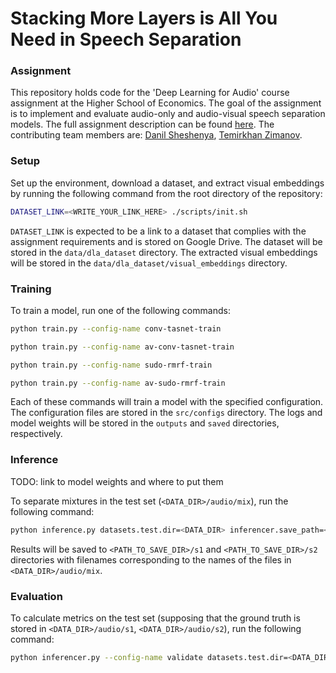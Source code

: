 # Stacking More Layers is All You Need in Speech Separation

### Assignment

This repository holds code for the 'Deep Learning for Audio' course assignment at the Higher School of Economics. The goal of the assignment is to implement and evaluate audio-only and audio-visual speech separation models. The full assignment description can be found [here](https://github.com/markovka17/dla/blob/2024/project_avss/README.md). The contributing team members are: [Danil Sheshenya](https://github.com/bigshishiga0000xDxD), [Temirkhan Zimanov](https://github.com/HCPS42).

### Setup

Set up the environment, download a dataset, and extract visual embeddings by running the following command from the root directory of the repository:

```bash
DATASET_LINK=<WRITE_YOUR_LINK_HERE> ./scripts/init.sh
```

`DATASET_LINK` is expected to be a link to a dataset that complies with the assignment requirements and is stored on Google Drive. The dataset will be stored in the `data/dla_dataset` directory. The extracted visual embeddings will be stored in the `data/dla_dataset/visual_embeddings` directory.

### Training

To train a model, run one of the following commands:

```bash
python train.py --config-name conv-tasnet-train

python train.py --config-name av-conv-tasnet-train

python train.py --config-name sudo-rmrf-train

python train.py --config-name av-sudo-rmrf-train
```

Each of these commands will train a model with the specified configuration. The configuration files are stored in the `src/configs` directory. The logs and model weights will be stored in the `outputs` and `saved` directories, respectively.

### Inference

TODO: link to model weights and where to put them

To separate mixtures in the test set (`<DATA_DIR>/audio/mix`), run the following command:

```bash
python inference.py datasets.test.dir=<DATA_DIR> inferencer.save_path=<PATH_TO_SAVE_DIR> inferencer.from_pretrained=<PATH_TO_MODEL_WEIGHTS>
```

Results will be saved to `<PATH_TO_SAVE_DIR>/s1` and `<PATH_TO_SAVE_DIR>/s2` directories with filenames corresponding to the names of the files in `<DATA_DIR>/audio/mix`.

### Evaluation

To calculate metrics on the test set (supposing that the ground truth is stored in `<DATA_DIR>/audio/s1`, `<DATA_DIR>/audio/s2`), run the following command:

```bash
python inferencer.py --config-name validate datasets.test.dir=<DATA_DIR> inferencer.from_pretrained=<PATH_TO_MODEL_WEIGHTS>
```
